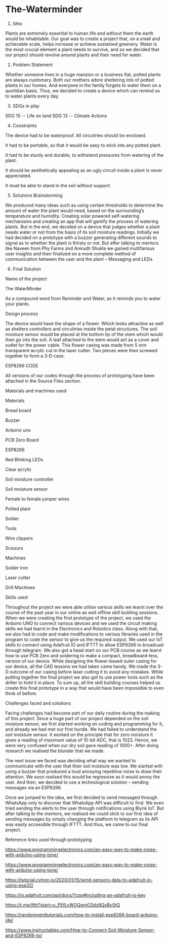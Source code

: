 # The-Waterminder
1. Idea  

Plants are extremely essential to human life and without them the earth would be inhabitable. Our goal was to create a project that, on a small and achievable scale, helps increase or achieve sustained greenery. Water is the most crucial element a plant needs to survive, and so we decided that our project should revolve around plants and their need for water. 

2. Problem Statement  

Whether someone lives in a huge mansion or a business flat, potted plants are always customary. Both our mothers adore sheltering lots of potted plants in our homes. And everyone in the family forgets to water them on a quotidian basis. Thus, we decided to create a device which can remind us to water plants every day. 

3. SDGs in play  

SDG 15 -- Life on land
SDG 13 -- Climate Actions

4. Constraints  

The device had to be waterproof. All circuitries should be enclosed. 

It had to be portable, so that it would be easy to stick into any potted plant. 

It had to be sturdy and durable, to withstand pressures from watering of the plant. 

It should be aesthetically appealing as an ugly circuit inside a plant is never appreciated. 

It must be able to stand in the soil without support. 

 

5. Solutions Brainstorming  

We produced many ideas such as using certain thresholds to determine the amount of water the plant would need, based on the surrounding’s temperature and humidity. Creating solar powered self-watering mechanisms and creating an app that will gamify the process of watering plants. But in the end, we decided on a device that judges whether a plant needs water or not from the basis of its soil moisture readings. Initially we had decided on a prototype with a buzzer generating different sounds to signal as to whether the plant is thirsty or not. But after talking to mentors like Naveen from Phy Farms and Anirudh Shukla we gained multifarious user insights and then finalized on a more complete method of communication between the user and the plant – Messaging and LEDs.  

6. Final Solution  

Name of the project  

The WaterMinder 

As a compound word from Reminder and Water, as it reminds you to water your plants. 

Design process  

The device would have the shape of a flower. 
Which looks attractive as well as shelters controllers and circuitries inside the petal structures. 
The soil moisture sensor would be placed at the bottom tip of the stem which would then go into the soil. 
A leaf attached to the stem would act as a cover and outlet for the power cable. 
This flower casing was made from 5 mm transparent acrylic cut in the laser cutter. 
Two pieces were then screwed together to form a 3-D case. 

ESP8266 CODE 

All versions of our codes through the process of prototyping have been attached in the Source Files section. 

Materials and machines used  

Materials  

Bread board  

Buzzer  

Arduino uno  

PCB Zero Board 

ESP8266  

Red Blinking LEDs  

Clear acrylic  

Soil moisture controller  

Soil moisture sensor  

Female to female jumper wires  

Potted plant  

Solder 

Tools  

Wire clippers  

Scissors  

Machines  

Solder iron  

Laser cutter 

Drill Machines 

 

Skills used   

Throughout the project we were able utilise various skills we learnt over the course of the past year in our online as well offline skill building sessions. 
When we were creating the first prototype of the project, we used the Arduino UNO to connect various devices and we used the circuit making skills we had learnt in the Electronics and Robotics class. 
Along with that, we also had to code and make modifications to various libraries used in the program to code the sensor to give us the required output. 
We used our IoT skills to connect using Adafruit.IO and IFTTT to allow ESP8266 to broadcast through telegram. 
We also got a head start on our PCB course as we learnt how to use PCB Zero and soldering to make a compact, breadboard-less, version of our device. 
While designing the flower-based outer casing for our device, all the CAD lessons we had taken came handy. 
We made the 3-D outcome of our casing before laser cutting it to avoid any mistakes. 
While putting together the final project we also got to use power tools such as the driller to hold it in place. 
To sum up, all the skill building courses helped us create this final prototype in a way that would have been impossible to even think of before.  

Challenges faced and solutions  

Facing challenges had become part of our daily routine during the making of this project. 
Since a huge part of our project depended on the soil moisture sensor, we first started working on coding and programming for it, and already we had met our first hurdle. 
We had failed to understand the soil moisture sensor. 
It worked on the principle that for zero moisture it gives a reading of maximum value of 10-bit ADC, that is 1023. 
Hence, we were very confused when our dry soil gave reading of 1000+. After doing research we realised the blunder that we made. 

 
The next issue we faced was deciding what way we wanted to communicate with the user that their soil moisture was low. 
We started with using a buzzer that produced a loud annoying repetitive noise to draw their attention. 
We soon realised this would be regressive as it would annoy the user. And then, we decided to use a technological solution – sending messages via an ESP8266. 

Once we jumped to the idea, we first decided to send messaged through WhatsApp only to discover that WhatsApp API was difficult to find. 
We even tried sending the alerts to the user through notifications using Blynk IoT. 
But after talking to the mentors, we realised we could stick to our first idea of sending messages by simply changing the platform to telegram as its API was easily accessible through IFTTT. 
And thus, we came to our final project.  

Reference links used through prototyping  

https://www.programmingelectronics.com/an-easy-way-to-make-noise-with-arduino-using-tone/ 

https://www.programmingelectronics.com/an-easy-way-to-make-noise-with-arduino-using-tone/ 

https://tutorial.cytron.io/2020/01/15/send-sensors-data-to-adafruit-io-using-esp32/ 

https://io.adafruit.com/api/docs/?cpp#including-an-adafruit-io-key 

https://t.me/ifttt?start=o_PEfLvWOQqmO3dz8QxBv0tQ 

https://randomnerdtutorials.com/how-to-install-esp8266-board-arduino-ide/ 

https://www.instructables.com/How-to-Connect-Soil-Moisture-Sensor-and-ESP8266-to/ 

 
